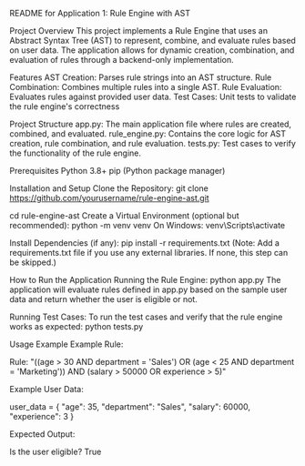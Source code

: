 README for Application 1: Rule Engine with AST

Project Overview
This project implements a Rule Engine that uses an Abstract Syntax Tree (AST) to represent, combine, and evaluate rules based on user data. The application allows for dynamic creation, combination, and evaluation of rules through a backend-only implementation.

Features
AST Creation: Parses rule strings into an AST structure.
Rule Combination: Combines multiple rules into a single AST.
Rule Evaluation: Evaluates rules against provided user data.
Test Cases: Unit tests to validate the rule engine's correctness

Project Structure
app.py: The main application file where rules are created, combined, and evaluated.
rule_engine.py: Contains the core logic for AST creation, rule combination, and rule evaluation.
tests.py: Test cases to verify the functionality of the rule engine.

Prerequisites
Python 3.8+
pip (Python package manager)

Installation and Setup
Clone the Repository:
git clone https://github.com/yourusername/rule-engine-ast.git

cd rule-engine-ast
Create a Virtual Environment (optional but recommended):
python -m venv venv
On Windows: venv\Scripts\activate

Install Dependencies (if any):
pip install -r requirements.txt
(Note: Add a requirements.txt file if you use any external libraries. If none, this step can be skipped.)

How to Run the Application
Running the Rule Engine:
python app.py
The application will evaluate rules defined in app.py based on the sample user data and return whether the user is eligible or not.

Running Test Cases: To run the test cases and verify that the rule engine works as expected:
python tests.py

Usage Example
Example Rule:

Rule: "((age > 30 AND department = 'Sales') OR (age < 25 AND department = 'Marketing')) AND (salary > 50000 OR experience > 5)"

Example User Data:

user_data = {
    "age": 35,
    "department": "Sales",
    "salary": 60000,
    "experience": 3
}

Expected Output:

Is the user eligible? True
